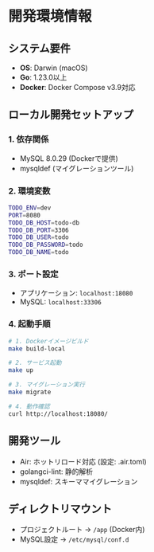 # 開発環境情報

## システム要件
- **OS**: Darwin (macOS)
- **Go**: 1.23.0以上
- **Docker**: Docker Compose v3.9対応

## ローカル開発セットアップ

### 1. 依存関係
- MySQL 8.0.29 (Dockerで提供)
- mysqldef (マイグレーションツール)

### 2. 環境変数
```bash
TODO_ENV=dev
PORT=8080
TODO_DB_HOST=todo-db
TODO_DB_PORT=3306
TODO_DB_USER=todo
TODO_DB_PASSWORD=todo
TODO_DB_NAME=todo
```

### 3. ポート設定
- アプリケーション: `localhost:18080`
- MySQL: `localhost:33306`

### 4. 起動手順
```bash
# 1. Dockerイメージビルド
make build-local

# 2. サービス起動
make up

# 3. マイグレーション実行
make migrate

# 4. 動作確認
curl http://localhost:18080/
```

## 開発ツール
- Air: ホットリロード対応 (設定: .air.toml)
- golangci-lint: 静的解析
- mysqldef: スキーママイグレーション

## ディレクトリマウント
- プロジェクトルート → `/app` (Docker内)
- MySQL設定 → `/etc/mysql/conf.d`